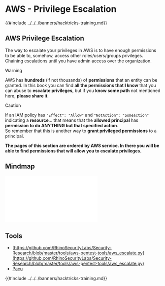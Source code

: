 # AWS - Privilege Escalation

{{#include ../../../banners/hacktricks-training.md}}

## AWS Privilege Escalation

The way to escalate your privileges in AWS is to have enough permissions to be able to, somehow, access other roles/users/groups privileges. Chaining escalations until you have admin access over the organization.

> [!WARNING]
> AWS has **hundreds** (if not thousands) of **permissions** that an entity can be granted. In this book you can find **all the permissions that I know** that you can abuse to **escalate privileges**, but if you **know some path** not mentioned here, **please share it**.

> [!CAUTION]
> If an IAM policy has `"Effect": "Allow"` and `"NotAction": "Someaction"` indicating a **resource**... that means that the **allowed principal** has **permission to do ANYTHING but that specified action**.\
> So remember that this is another way to **grant privileged permissions** to a principal.

**The pages of this section are ordered by AWS service. In there you will be able to find permissions that will allow you to escalate privileges.**

## Mindmap

![](<../../../pdfs/AWS_Services.pdf>)

## Tools

- [https://github.com/RhinoSecurityLabs/Security-Research/blob/master/tools/aws-pentest-tools/aws_escalate.py](https://github.com/RhinoSecurityLabs/Security-Research/blob/master/tools/aws-pentest-tools/aws_escalate.py)
- [Pacu](https://github.com/RhinoSecurityLabs/pacu)

{{#include ../../../banners/hacktricks-training.md}}



